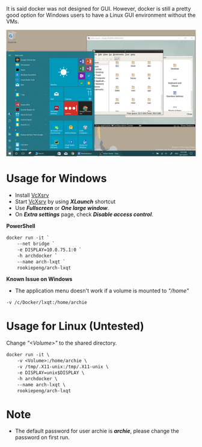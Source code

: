 It is said docker was not designed for GUI. However, docker is still a pretty good option for Windows users to have a Linux GUI environment without the VMs.

![lxqt](https://raw.githubusercontent.com/rookiepeng/Docker-Files/master/Arch-LXQt/images/lxqt.png)

# Usage for Windows

* Install [VcXsrv](https://sourceforge.net/projects/vcxsrv/)
* Start [VcXsrv](https://sourceforge.net/projects/vcxsrv/) by using ***XLaunch*** shortcut
* Use ***Fullscreen*** or ***One large window***.
* On ***Extra settings*** page, check ***Disable access control***.

**PowerShell**
```
docker run -it `
	--net bridge `
	-e DISPLAY=10.0.75.1:0 `
	-h archdocker `
	--name arch-lxqt `
	rookiepeng/arch-lxqt
```


**Known Issue on Windows**

* The application menu doesn't work if a volume is mounted to *"/home"*
```
-v /c/Docker/lxqt:/home/archie
```

# Usage for Linux (Untested)

Change *"\<Volume\>"* to the shared directory.
```
docker run -it \
	-v <Volume>:/home/archie \
	-v /tmp/.X11-unix:/tmp/.X11-unix \
	-e DISPLAY=unix$DISPLAY \
	-h archdocker \
	--name arch-lxqt \
	rookiepeng/arch-lxqt
```

# Note

* The default password for user archie is ***archie***, please change the password on first run.


